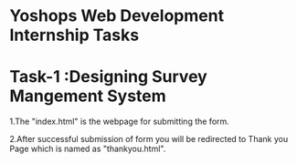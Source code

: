 # Yoshops Web Development Internship Tasks


# Task-1 :Designing Survey Mangement System
1.The "index.html" is the webpage for submitting the form.

2.After successful submission of form you will be redirected to Thank you Page which is named as "thankyou.html".
